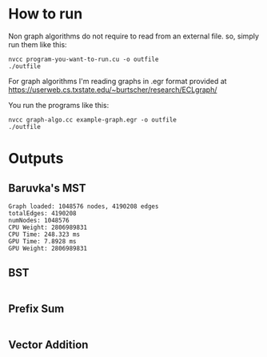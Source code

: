 # How to run

Non graph algorithms do not require to read from an external file. so, simply run them like this:
```
nvcc program-you-want-to-run.cu -o outfile
./outfile
```
For graph algorithms I'm reading graphs in .egr format provided at https://userweb.cs.txstate.edu/~burtscher/research/ECLgraph/

You run the programs like this:
```
nvcc graph-algo.cc example-graph.egr -o outfile
./outfile
```

# Outputs

## Baruvka's MST

```
Graph loaded: 1048576 nodes, 4190208 edges
totalEdges: 4190208
numNodes: 1048576
CPU Weight: 2806989831
CPU Time: 248.323 ms
GPU Time: 7.8928 ms
GPU Weight: 2806989831
```

## BST

```

```


## Prefix Sum

```

```

## Vector Addition

```

```


